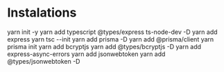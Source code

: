 # Instalations

yarn init -y
yarn add typescript @types/express ts-node-dev -D
yarn add express
yarn tsc --init
yarn add prisma -D
yarn add @prisma/client
yarn prisma init
yarn add bcryptjs
yarn add @types/bcryptjs -D
yarn add express-async-errors
yarn add jsonwebtoken
yarn add @types/jsonwebtoken -D